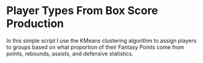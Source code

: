# Player Types From Box Score Production

In this simple script I use the KMeans clustering algorithm to assign players to groups based on what proportion of their Fantasy Points come from points, rebounds, assists, and defensive statistics.
